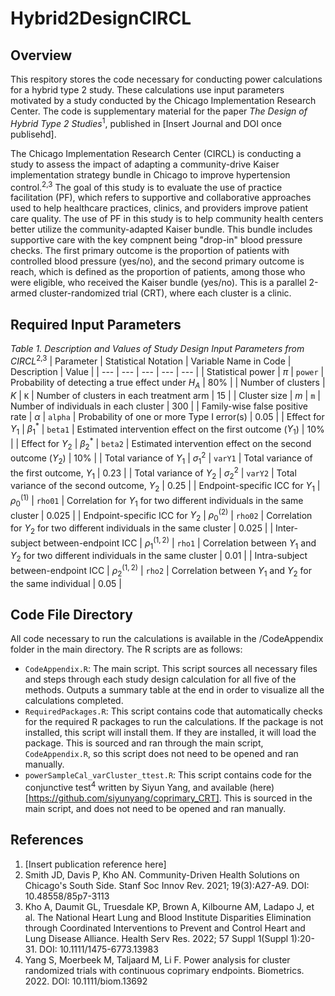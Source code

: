 # Hybrid2DesignCIRCL

## Overview

This respitory stores the code necessary for conducting power calculations for a hybrid type 2 study. These calculations use input parameters motivated by a study conducted by the Chicago Implementation Research Center. The code is supplementary material for the paper _The Design of Hybrid Type 2 Studies_<sup>1</sup>, published in [Insert Journal and DOI once publisehd].

The Chicago Implementation Research Center (CIRCL) is conducting a study to assess the impact of adapting a community-drive Kaiser implementation strategy bundle in Chicago to improve hypertension control.<sup>2,3</sup> The goal of this study is to evaluate the use of practice facilitation (PF), which refers to supportive and collaborative approaches used to help healthcare practices, clinics, and providers improve patient care quality. The use of PF in this study is to help community health centers better utilize the community-adapted Kaiser bundle. This bundle includes supportive care with the key compnent being "drop-in" blood pressure checks. The first primary outcome is the proportion of patients with controlled blood pressure (yes/no), and the second primary outcome is reach, which is defined as the proportion of patients, among those who were eligible, who received the Kaiser bundle (yes/no). This is a parallel 2-armed cluster-randomized trial (CRT), where each cluster is a clinic. 

## Required Input Parameters

_Table 1. Description and Values of Study Design Input Parameters from CIRCL_<sup>2,3</sup>
| Parameter | Statistical Notation | Variable Name in Code | Description | Value |
| ---                             | ---              | ---     | --- | --- |
| Statistical power               | $\pi$            | `power` | Probability of detecting a true effect under $H_A$ | 80% |
| Number of clusters              | $K$              | `K`     | Number of clusters in each treatment arm | 15 |
| Cluster size                    | $m$              | `m`     | Number of individuals in each cluster | 300 |
| Family-wise false positive rate | $\alpha$         | `alpha` | Probability of one or more Type I error(s) | 0.05 |
| Effect for $Y_1$                | $\beta_1^*$      | `beta1` | Estimated intervention effect on the first outcome ($Y_1$) | 10% |
| Effect for $Y_2$                | $\beta_2^*$      | `beta2` | Estimated intervention effect on the second outcome ($Y_2$) | 10% |
| Total variance of $Y_1$         | $\sigma_1^2$     | `varY1` | Total variance of the first outcome, $Y_1$ | 0.23 |
| Total variance of $Y_2$         | $\sigma_2^2$     | `varY2` | Total variance of the second outcome, $Y_2$ | 0.25 |
| Endpoint-specific ICC for $Y_1$ | $\rho_0^{(1)}$   | `rho01` | Correlation for $Y_1$ for two different individuals in the same cluster | 0.025 |
| Endpoint-specific ICC for $Y_2$ | $\rho_0^{(2)}$   | `rho02` | Correlation for $Y_2$ for two different individuals in the same cluster | 0.025 |
| Inter-subject between-endpoint ICC | $\rho_1^{(1,2)}$ | `rho1`  | Correlation between $Y_1$ and $Y_2$ for two different individuals in the same cluster | 0.01 |
| Intra-subject between-endpoint ICC | $\rho_2^{(1,2)}$ | `rho2`  | Correlation between $Y_1$ and $Y_2$ for the same individual | 0.05 |

## Code File Directory

All code necessary to run the calculations is available in the /CodeAppendix folder in the main directory. The R scripts are as follows:
- `CodeAppendix.R`: The main script. This script sources all necessary files and steps through each study design calculation for all five of the methods. Outputs a summary table at the end in order to visualize all the calculations completed.
- `RequiredPackages.R`: This script contains code that automatically checks for the required R packages to run the calculations. If the package is not installed, this script will install them. If they are installed, it will load the package. This is sourced and ran through the main script, `CodeAppendix.R`, so this script does not need to be opened and ran manually.
- `powerSampleCal_varCluster_ttest.R`: This script contains code for the conjunctive test<sup>4</sup> written by Siyun Yang, and available (here)[https://github.com/siyunyang/coprimary_CRT]. This is sourced in the main script, and does not need to be opened and ran manually.

## References
1. [Insert publication reference here]
2. Smith JD, Davis P, Kho AN. Community-Driven Health Solutions on Chicago's South Side. Stanf Soc Innov Rev. 2021; 19(3):A27-A9. DOI: 10.48558/85p7-3113
3. Kho A, Daumit GL, Truesdale KP, Brown A, Kilbourne AM, Ladapo J, et al. The National Heart Lung and Blood Institute Disparities Elimination through Coordinated Interventions to Prevent and Control Heart and Lung Disease Alliance. Health Serv Res. 2022; 57 Suppl 1(Suppl 1):20-31. DOI: 10.1111/1475-6773.13983
4. Yang S, Moerbeek M, Taljaard M, Li F. Power analysis for cluster randomized trials with continuous coprimary endpoints. Biometrics. 2022. DOI: 10.1111/biom.13692


